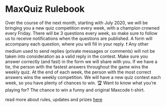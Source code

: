 # MaxQuiz Rulebook

Over the course of the next month, starting with July 2020, we will be bringing you a new quiz competition every week, with a champion crowned every Friday.
There will be 3 questions every week, so make sure to follow us to receive notifications when the questions are published. A form will accompany each question, where you will fill in your reply.
❗ Any other medium used to send replies (private messages or comments) will not be taken into consideration as a valid reply in the contest.
Make sure you answer correctly (and fast) in the form we will share with you. If we have a tie, the person with the fastest answers throughout the game wins the weekly quiz.
At the end of each week, the person with the most correct answers wins the weekly competition. We will have a new quiz contest each week, so you have plenty of chances to win. 🏆
Want to know what you’re playing for? The chance to win a funny and original Maxcode t-shirt.


read more about rules, updates and prizes [here](https://www.facebook.com/notes/maxcode/maxquiz-rulebook-/3195266267201373/)
